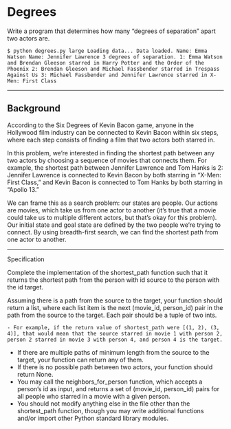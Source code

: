 # Degrees
Write a program that determines how many “degrees of separation” apart two actors are.

`$ python degrees.py large
Loading data...
Data loaded.
Name: Emma Watson
Name: Jennifer Lawrence
3 degrees of separation.
1: Emma Watson and Brendan Gleeson starred in Harry Potter and the Order of the Phoenix
2: Brendan Gleeson and Michael Fassbender starred in Trespass Against Us
3: Michael Fassbender and Jennifer Lawrence starred in X-Men: First Class`

---

## Background

According to the Six Degrees of Kevin Bacon game, anyone in the Hollywood film industry can be connected to Kevin Bacon within six steps, where each step consists of finding a film that two actors both starred in.

In this problem, we’re interested in finding the shortest path between any two actors by choosing a sequence of movies that connects them. For example, the shortest path between Jennifer Lawrence and Tom Hanks is 2: Jennifer Lawrence is connected to Kevin Bacon by both starring in “X-Men: First Class,” and Kevin Bacon is connected to Tom Hanks by both starring in “Apollo 13.”

We can frame this as a search problem: our states are people. Our actions are movies, which take us from one actor to another (it’s true that a movie could take us to multiple different actors, but that’s okay for this problem). Our initial state and goal state are defined by the two people we’re trying to connect. By using breadth-first search, we can find the shortest path from one actor to another.

---

Specification

Complete the implementation of the shortest_path function such that it returns the shortest path from the person with id source to the person with the id target.

Assuming there is a path from the source to the target, your function should return a list, where each list item is the next (movie_id, person_id) pair in the path from the source to the target. Each pair should be a tuple of two ints.

    - For example, if the return value of shortest_path were [(1, 2), (3, 4)], that would mean that the source starred in movie 1 with person 2, person 2 starred in movie 3 with person 4, and person 4 is the target.
- If there are multiple paths of minimum length from the source to the target, your function can return any of them.
- If there is no possible path between two actors, your function should return None.
- You may call the neighbors_for_person function, which accepts a person’s id as input, and returns a set of (movie_id, person_id) pairs for all people who starred in a movie with a given person.
- You should not modify anything else in the file other than the shortest_path function, though you may write additional functions and/or import other Python standard library modules.